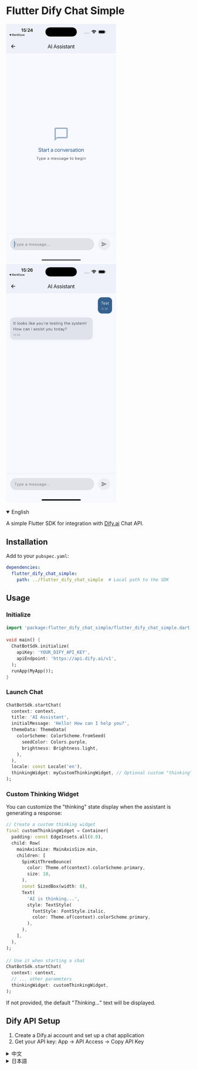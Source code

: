 # Flutter Dify Chat Simple

<p float="left">
  <img src="image/Simulator Screenshot - iPhone 16 Pro Max - 2025-03-05 at 15.24.53.png" width="300" />
  <img src="image/Simulator Screenshot - iPhone 16 Pro Max - 2025-03-05 at 15.26.15.png" width="300" />
</p>

<details open>
<summary>English</summary>

A simple Flutter SDK for integration with [Dify.ai](https://dify.ai) Chat API.

## Installation
Add to your `pubspec.yaml`:
```yaml
dependencies:
  flutter_dify_chat_simple:
    path: ../flutter_dify_chat_simple  # Local path to the SDK
```

## Usage
### Initialize
```dart
import 'package:flutter_dify_chat_simple/flutter_dify_chat_simple.dart';

void main() {
  ChatBotSdk.initialize(
    apiKey: 'YOUR_DIFY_API_KEY',
    apiEndpoint: 'https://api.dify.ai/v1',
  );
  runApp(MyApp());
}
```

### Launch Chat
```dart
ChatBotSdk.startChat(
  context: context,
  title: 'AI Assistant',
  initialMessage: 'Hello! How can I help you?',
  themeData: ThemeData(
    colorScheme: ColorScheme.fromSeed(
      seedColor: Colors.purple,
      brightness: Brightness.light,
    ),
  ),
  locale: const Locale('en'),
  thinkingWidget: myCustomThinkingWidget, // Optional custom "thinking" widget
);
```

### Custom Thinking Widget

You can customize the "thinking" state display when the assistant is generating a response:

```dart
// Create a custom thinking widget
final customThinkingWidget = Container(
  padding: const EdgeInsets.all(8.0),
  child: Row(
    mainAxisSize: MainAxisSize.min,
    children: [
      SpinKitThreeBounce(
        color: Theme.of(context).colorScheme.primary,
        size: 18,
      ),
      const SizedBox(width: 8),
      Text(
        'AI is thinking...',
        style: TextStyle(
          fontStyle: FontStyle.italic,
          color: Theme.of(context).colorScheme.primary,
        ),
      ),
    ],
  ),
);

// Use it when starting a chat
ChatBotSdk.startChat(
  context: context,
  // ... other parameters
  thinkingWidget: customThinkingWidget,
);
```

If not provided, the default "_Thinking..._" text will be displayed.

## Dify API Setup
1. Create a Dify.ai account and set up a chat application
2. Get your API key: App → API Access → Copy API Key
</details>

<details>
<summary>中文</summary>

一个用于集成 [Dify.ai](https://dify.ai) 聊天 API 的简易 Flutter SDK。

## 安装
添加到 `pubspec.yaml`:
```yaml
dependencies:
  flutter_dify_chat_simple:
    path: ../flutter_dify_chat_simple  # Local path to the SDK
```

## 使用方法
### 初始化
```dart
import 'package:flutter_dify_chat_simple/flutter_dify_chat_simple.dart';

void main() {
  ChatBotSdk.initialize(
    apiKey: 'YOUR_DIFY_API_KEY',
    apiEndpoint: 'https://api.dify.ai/v1',
  );
  runApp(MyApp());
}
```

### 启动聊天
```dart
ChatBotSdk.startChat(
  context: context,
  title: '智能助手',
  initialMessage: '您好！有什么可以帮您？',
  themeData: ThemeData(
    colorScheme: ColorScheme.fromSeed(
      seedColor: Colors.purple,
      brightness: Brightness.light,
    ),
  ),
  locale: const Locale('zh'),
  thinkingWidget: myCustomThinkingWidget, // 可选的自定义"思考中"组件
);
```

### 自定义思考状态组件

您可以自定义在助手生成回复时显示的"思考中"状态：

```dart
// 创建自定义思考组件
final customThinkingWidget = Container(
  padding: const EdgeInsets.all(8.0),
  child: Row(
    mainAxisSize: MainAxisSize.min,
    children: [
      SpinKitThreeBounce(
        color: Theme.of(context).colorScheme.primary,
        size: 18,
      ),
      const SizedBox(width: 8),
      Text(
        'AI 正在思考...',
        style: TextStyle(
          fontStyle: FontStyle.italic,
          color: Theme.of(context).colorScheme.primary,
        ),
      ),
    ],
  ),
);

// 在启动聊天时使用
ChatBotSdk.startChat(
  context: context,
  // ... 其他参数
  thinkingWidget: customThinkingWidget,
);
```

如果未提供，则将显示默认的"_正在思考..._"文本。

## Dify API 配置
1. 创建 Dify.ai 账户并设置聊天应用
2. 获取 API 密钥：App → API Access → 复制 API Key
</details>

<details>
<summary>日本語</summary>

[Dify.ai](https://dify.ai) Chat API と統合するためのシンプルな Flutter SDK。

## インストール
`pubspec.yaml` に追加:
```yaml
dependencies:
  flutter_dify_chat_simple:
    path: ../flutter_dify_chat_simple  # Local path to the SDK
```

## 使用方法
### 初期化
```dart
import 'package:flutter_dify_chat_simple/flutter_dify_chat_simple.dart';

void main() {
  ChatBotSdk.initialize(
    apiKey: 'YOUR_DIFY_API_KEY',
    apiEndpoint: 'https://api.dify.ai/v1',
  );
  runApp(MyApp());
}
```

### チャットの起動
```dart
ChatBotSdk.startChat(
  context: context,
  title: 'AI アシスタント',
  initialMessage: 'こんにちは！何かお手伝いできることはありますか？',
  themeData: ThemeData(
    colorScheme: ColorScheme.fromSeed(
      seedColor: Colors.purple,
      brightness: Brightness.light,
    ),
  ),
  locale: const Locale('ja'),
  thinkingWidget: myCustomThinkingWidget, // オプションのカスタム「考え中」ウィジェット
);
```

### カスタム考え中ウィジェット

アシスタントが応答を生成している間の「考え中」状態の表示をカスタマイズできます：

```dart
// カスタム考え中ウィジェットの作成
final customThinkingWidget = Container(
  padding: const EdgeInsets.all(8.0),
  child: Row(
    mainAxisSize: MainAxisSize.min,
    children: [
      SpinKitThreeBounce(
        color: Theme.of(context).colorScheme.primary,
        size: 18,
      ),
      const SizedBox(width: 8),
      Text(
        'AI が考え中...',
        style: TextStyle(
          fontStyle: FontStyle.italic,
          color: Theme.of(context).colorScheme.primary,
        ),
      ),
    ],
  ),
);

// チャット起動時に使用
ChatBotSdk.startChat(
  context: context,
  // ... その他のパラメーター
  thinkingWidget: customThinkingWidget,
);
```

提供されない場合は、デフォルトの「_考え中..._」テキストが表示されます。

## Dify API 設定
1. Dify.ai アカウントを作成し、チャットアプリケーションを設定
2. API キーの取得: App → API Access → API Key をコピー
</details>